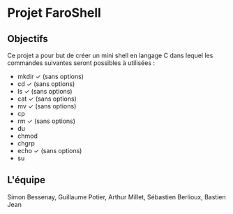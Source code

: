 # Projet FaroShell

## Objectifs

Ce projet a pour but de créer un mini shell en langage C dans lequel les commandes suivantes seront possibles à utilisées :
- mkdir  ✓  (sans options)
- cd     ✓  (sans options)
- ls     ✓  (sans options)
- cat    ✓  (sans options)
- mv     ✓  (sans options)
- cp     
- rm     ✓  (sans options)
- du
- chmod
- chgrp
- echo   ✓  (sans options)
- su

## L'équipe

Simon Bessenay, Guillaume Potier, Arthur Millet, Sébastien Berlioux, Bastien Jean